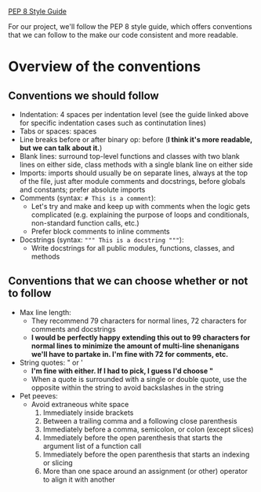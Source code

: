 [PEP 8 Style Guide](https://www.python.org/dev/peps/pep-0008/)

For our project, we'll follow the PEP 8 style guide, which offers conventions that we can follow to the make our code consistent and more readable.

# Overview of the conventions
## Conventions we should follow
- Indentation: 4 spaces per indentation level (see the guide linked above for specific indentation cases such as continutation lines)
- Tabs or spaces: spaces
- Line breaks before or after binary op: before (**I think it's more readable, but we can talk about it.**)
- Blank lines: surround top-level functions and classes with two blank lines on either side, class methods with a single blank line on either side
- Imports: imports should usually be on separate lines, always at the top of the file, just after module comments and docstrings, before globals and constants; prefer absolute imports
- Comments (syntax: ```# This is a comment```):
    - Let's try and make and keep up with comments when the logic gets complicated (e.g. explaining the purpose of loops and conditionals, non-standard function calls, etc.)
    - Prefer block comments to inline comments
- Docstrings (syntax: ```""" This is a docstring """```):
    - Write docstrings for all public modules, functions, classes, and methods
    

## Conventions that we can choose whether or not to follow
- Max line length:
    - They recommend 79 characters for normal lines, 72 characters for comments and docstrings
    - **I would be perfectly happy extending this out to 99 characters for normal lines to minimize the amount of multi-line shenanigans we'll have to partake in. I'm fine with 72 for comments, etc.**
- String quotes: " or '
    - **I'm fine with either. If I had to pick, I guess I'd choose "**
    - When a quote is surrounded with a single or double quote, use the opposite within the string to avoid backslashes in the string
- Pet peeves:
    - Avoid extraneous white space
        1. Immediately inside brackets
        2. Between a trailing comma and a following close parenthesis
        3. Immediately before a comma, semicolon, or colon (except slices)
        4. Immediately before the open parenthesis that starts the argument list of a function call
        5. Immediately before the open parenthesis that starts an indexing or slicing
        6. More than one space around an assignment  (or other) operator to align it with another
